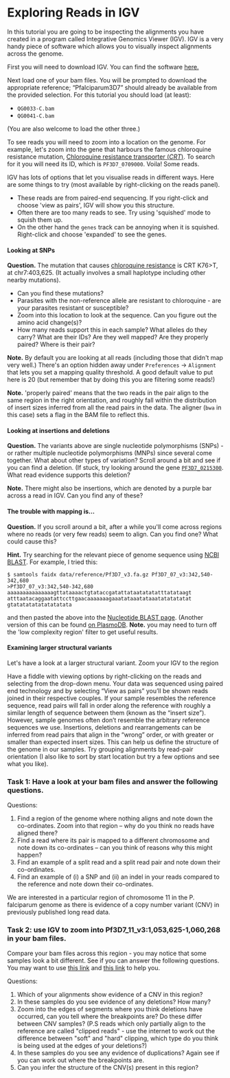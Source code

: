 # Exploring Reads in IGV

In this tutorial you are going to be inspecting the alignments you have created in a program called Integrative Genomics Viewer (IGV). IGV is a very handy piece of software which allows you to visually inspect alignments across the genome. 

First you will need to download IGV. You can find the software [here.](https://software.broadinstitute.org/software/igv/download)

Next load one of your bam files. You will be prompted to download the appropriate reference; “Pfalciparum3D7” should already be available from the provided selection.  For this tutorial you should load (at least):

* `QG0033-C.bam`
* `QG0041-C.bam`

(You are also welcome to load the other three.)

To see reads you will need to zoom into a location on the genome.  For example, let's zoom into the gene that harbours the famous chloroquine resistance mutation, [Chloroquine resistance transporter (*CRT*)](https://plasmodb.org/plasmo/app/record/gene/PF3D7_0709000).  To search for it you will need its ID, which is `PF3D7_0709000`.  Voila!  Some reads.

IGV has lots of options that let you visualise reads in different ways.  Here are some things to try (most available by right-clicking on the reads panel).

* These reads are from paired-end sequencing.  If you right-click and choose 'view as pairs', IGV will show you this structure.
* Often there are too many reads to see.  Try using 'squished' mode to squish them up.
* On the other hand the `genes` track can be annoying when it is squished.  Right-click and choose 'expanded' to see the genes.

#### Looking at SNPs

**Question.** The mutation that causes [chloroquine resistance](https://www.ncbi.nlm.nih.gov/pmc/articles/PMC2954758/) is CRT K76>T, at chr7:403,625.  (It actually involves a small haplotype including other nearby mutations).  

* Can you find these mutations?
* Parasites with the non-reference allele are resistant to chloroquine - are your parasites resistant or susceptible?
* Zoom into this location to look at the sequence.  Can you figure out the amino acid change(s)?
* How many reads support this in each sample?  What alleles do they carry?  What are their IDs?  Are they well mapped?  Are they properly paired?  Where is their pair?

**Note.** By default you are looking at all reads (including those that didn't map very well.)  There's an option hidden away under `Preferences` -> `Alignment` that lets you set a mapping quality threshold.  A good default value to put here is 20 (but remember that by doing this you are filtering some reads!)

**Note.** 'properly paired' means that the two reads in the pair align to the same region in the right orientation, and roughly fall within the distribution of insert sizes inferred from all the read pairs in the data.  The aligner (`bwa` in this case) sets a flag in the BAM file to reflect this.

#### Looking at insertions and deletions

**Question.** The variants above are single nucleotide polymorphisms (SNPs) - or rather multiple nucleotide polymorphisms (MNPs) since several come together.  What about other types of variation?  Scroll around a bit and see if you can find a deletion.  (If stuck, try looking around the gene [`PF3D7_0215300`](https://plasmodb.org/plasmo/app/search?q=PF3D7_0220300).  What read evidence supports this deletion?

**Note.** There might also be insertions, which are denoted by a purple bar across a read in IGV.  Can you find any of these?

#### The trouble with mapping is...

**Question.** If you scroll around a bit, after a while you'll come across regions where no reads (or very few reads) seem to align.  Can you find one?  What could cause this? 

**Hint.** Try searching for the relevant piece of genome sequence using [NCBI BLAST](https://blast.ncbi.nlm.nih.gov/Blast.cgi).  For example, I tried this:

```
$ samtools faidx data/reference/Pf3D7_v3.fa.gz Pf3D7_07_v3:342,540-342,680
>Pf3D7_07_v3:342,540-342,680
aaaaaaaaaaaaaaagttataaaactgtataccgatattataatatatatttatataagt
atttaatacaggaatattccttgaacaaaaaaagaaatataaatataaatatatatatat
gtatatatatatatatatata
```
and then pasted the above into the [Nucleotide BLAST page](https://blast.ncbi.nlm.nih.gov/Blast.cgi).  (Another version of this can be found [on PlasmoDB](https://plasmodb.org/plasmo/app/search/transcript/UnifiedBlast).  **Note.** you may need to turn off the 'low complexity region' filter to get useful results.

#### Examining larger structural variants

Let's have a look at a larger structural variant.  Zoom your IGV to the region 



Have a fiddle with viewing options by right-clicking on the reads and selecting from the drop-down menu. Your data was sequenced using paired end technology and by selecting “View as pairs” you’ll be shown reads joined in their respective couples. If your sample resembles the reference sequence, read pairs will fall in order along the reference with roughly a similar length of sequence between them (known as the “insert size”). However, sample genomes often don’t resemble the arbitrary reference sequences we use. Insertions, deletions and rearrangements can be inferred from read pairs that align in the “wrong” order, or with greater or smaller than expected insert sizes. This can help us define the structure of the genome in our samples. Try grouping alignments by read-pair orientation (I also like to sort by start location but try a few options and see what you like).

### **Task 1**: Have a look at your bam files and answer the following questions. 

Questions:
1.	Find a region of the genome where nothing aligns and note down the co-ordinates. Zoom into that region – why do you think no reads have aligned there? 
1.	Find a read where its pair is mapped to a different chromosome and note down its co-ordinates – can you think of reasons why this might happen?
1.  Find an example of a split read and a split read pair and note down their co-ordinates.
1.	Find an example of (i) a SNP and (ii) an indel in your reads compared to the reference and note down their co-ordinates.

We are interested in a particular region of chromosome 11 in the P. falciparum genome as there is evidence of a copy number variant (CNV) in previously published long read data.

### **Task 2**: use IGV to zoom into Pf3D7_11_v3:1,053,625-1,060,268 in your bam files. 

Compare your bam files across this region - you may notice that some samples look a bit different. See if you can answer the following questions. You may want to use [this link](https://software.broadinstitute.org/software/igv/interpreting_insert_size) and [this link](https://software.broadinstitute.org/software/igv/interpreting_pair_orientations) to help you.

Questions:
1.	Which of your alignments show evidence of a CNV in this region?
1.	In these samples do you see evidence of any deletions? How many? 
1.  Zoom into the edges of segments where you think deletions have occurred, can you tell where the breakpoints are? Do these differ between CNV samples? 
(P.S reads which only partially align to the reference are called "clipped reads" - use the internet to work out the difference between "soft" and "hard" clipping, which type do you think is being used at the edges of your deletions?)
1.	In these samples do you see any evidence of duplications? Again see if you can work out where the breakpoints are.
1.	Can you infer the structure of the CNV(s) present in this region?


